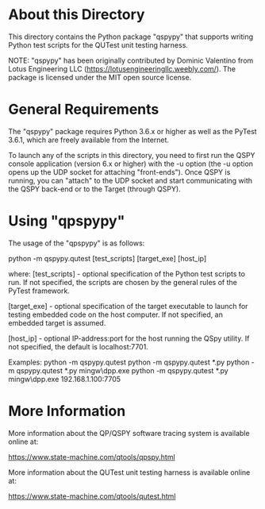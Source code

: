 About this Directory
====================
This directory contains the Python package "qspypy" that supports 
writing Python test scripts for the QUTest unit testing harness.

NOTE:
"qspypy" has been originally contributed by Dominic Valentino from
Lotus Engineering LLC (https://lotusengineeringllc.weebly.com/).
The package is licensed under the MIT open source license.


General Requirements
====================
The "qspypy" package requires Python 3.6.x or higher as well as
the PyTest 3.6.1, which are freely available from the Internet.

To launch any of the scripts in this directory, you need to first run
the QSPY console application (version 6.x or higher) with the -u option
(the -u option opens up the UDP socket for attaching "front-ends").
Once QSPY is running, you can "attach" to the UDP socket and start
communicating with the QSPY back-end or to the Target (through QSPY).


Using "qpspypy"
===============
The usage of the "qpspypy" is as follows:

python -m qspypy.qutest [test_scripts] [target_exe] [host_ip]

where:
[test_scripts] - optional specification of the Python test scripts to run.
                 If not specified, the scripts are chosen by the general
                 rules of the PyTest framework.

[target_exe]   - optional specification of the target executable to
                 launch for testing embedded code on the host computer.
                 If not specified, an embedded target is assumed.

[host_ip]      - optional IP-address:port for the host running the QSpy
                 utility. If not specified, the default is localhost:7701.

Examples:
python -m qspypy.qutest
python -m qspypy.qutest *.py
python -m qspypy.qutest *.py mingw\dpp.exe
python -m qspypy.qutest *.py mingw\dpp.exe 192.168.1.100:7705


More Information
================
More information about the QP/QSPY software tracing system is available
online at:

https://www.state-machine.com/qtools/qpspy.html

More information about the QUTest unit testing harness is available
online at:

https://www.state-machine.com/qtools/qutest.html

